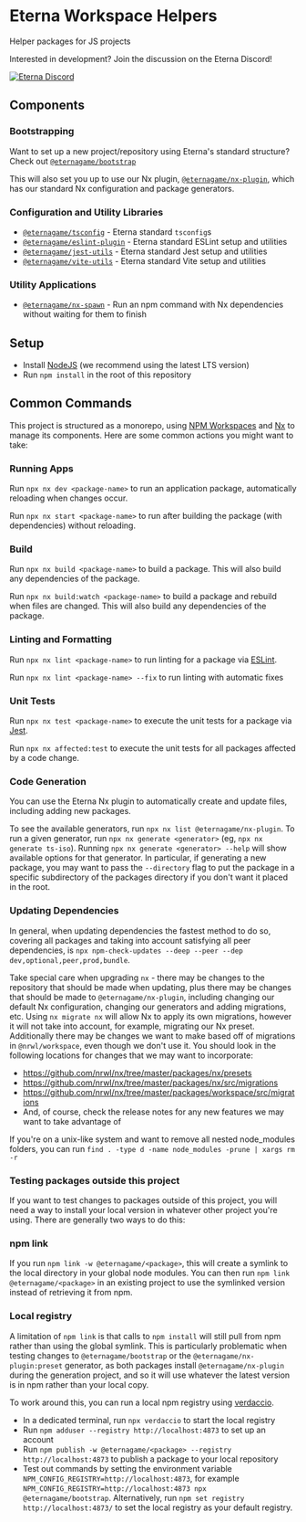 # Eterna Workspace Helpers

Helper packages for JS projects

Interested in development? Join the discussion on the Eterna Discord!

[![Eterna Discord](https://discord.com/api/guilds/702618517589065758/widget.png?style=banner2)](https://discord.gg/KYeTwux)

## Components

### Bootstrapping

Want to set up a new project/repository using Eterna's standard structure? Check out [`@eternagame/bootstrap`](./packages/bootstrap)

This will also set you up to use our Nx plugin, [`@eternagame/nx-plugin`](./packages/nx-plugin), which has our standard Nx 
configuration and package generators.

### Configuration and Utility Libraries

- [`@eternagame/tsconfig`](./packages/tsconfig) - Eterna standard `tsconfig`s
- [`@eternagame/eslint-plugin`](./packages/eslint-plugin) - Eterna standard ESLint setup and utilities
- [`@eternagame/jest-utils`](./packages/jest-utils) - Eterna standard Jest setup and utilities
- [`@eternagame/vite-utils`](./packages/vite-utils) - Eterna standard Vite setup and utilities

### Utility Applications

- [`@eternagame/nx-spawn`](./packages/nx-spawn) - Run an npm command with Nx dependencies without waiting for them to finish

## Setup

- Install [NodeJS](https://nodejs.org/en/download/) (we recommend using the latest LTS version)
- Run `npm install` in the root of this repository

## Common Commands

This project is structured as a monorepo, using [NPM Workspaces](https://docs.npmjs.com/cli/v8/using-npm/workspaces)
and [Nx](https://nx.dev/) to manage its components. Here are some common actions you might want to take:

### Running Apps

Run `npx nx dev <package-name>` to run an application package, automatically reloading when changes occur.

Run `npx nx start <package-name>` to run after building the package (with dependencies) without reloading.

### Build

Run `npx nx build <package-name>` to build a package. This will also build any dependencies of the package.

Run `npx nx build:watch <package-name>` to build a package and rebuild when files are changed.
This will also build any dependencies of the package.

### Linting and Formatting

Run `npx nx lint <package-name>` to run linting for a package via [ESLint](https://eslint.org/).

Run `npx nx lint <package-name> --fix` to run linting with automatic fixes

### Unit Tests

Run `npx nx test <package-name>` to execute the unit tests for a package via [Jest](https://jestjs.io/).

Run `npx nx affected:test` to execute the unit tests for all packages affected by a code change.

### Code Generation

You can use the Eterna Nx plugin to automatically create and update files, including adding new packages.

To see the available generators, run `npx nx list @eternagame/nx-plugin`. To run a given generator,
run `npx nx generate <generator>` (eg, `npx nx generate ts-iso`). Running `npx nx generate <generator> --help`
will show available options for that generator. In particular, if generating a new package, you may want to pass
the `--directory` flag to put the package in a specific subdirectory of the packages directory if you don't
want it placed in the root.

### Updating Dependencies

In general, when updating dependencies the fastest method to do so, covering all packages
and taking into account satisfying all peer dependencies, is `npx npm-check-updates --deep --peer --dep dev,optional,peer,prod,bundle`.

Take special care when upgrading `nx` - there may be changes to the repository that should be made
when updating, plus there may be changes that should be made to `@eternagame/nx-plugin`, including changing
our default Nx configuration, changing our generators and adding migrations, etc. Using `nx migrate nx`
will allow Nx to apply its own migrations, however it will not take into account, for example,
migrating our Nx preset. Additionally there may be changes we want to make based off of migrations
in `@nrwl/workspace`, even though we don't use it. You should look in the following locations for
changes that we may want to incorporate:

- https://github.com/nrwl/nx/tree/master/packages/nx/presets
- https://github.com/nrwl/nx/tree/master/packages/nx/src/migrations
- https://github.com/nrwl/nx/tree/master/packages/workspace/src/migrations
- And, of course, check the release notes for any new features we may want to take advantage of

If you're on a unix-like system and want to remove all nested node_modules folders,
you can run `find . -type d -name node_modules -prune | xargs rm -r`

### Testing packages outside this project

If you want to test changes to packages outside of this project, you will need a way to install your
local version in whatever other project you're using. There are generally two ways to do this:

### npm link

If you run `npm link -w @eternagame/<package>`, this will create a symlink to the local directory
in your global node modules. You can then run `npm link @eternagame/<package>` in an existing project
to use the symlinked version instead of retrieving it from npm.

### Local registry

A limitation of `npm link` is that calls to `npm install` will still pull from npm rather than using
the global symlink. This is particularly problematic when testing changes to `@eternagame/bootstrap`
or the `@eternagame/nx-plugin:preset` generator, as both packages install `@eternagame/nx-plugin` during the
generation project, and so it will use whatever the latest version is in npm rather than your local copy.

To work around this, you can run a local npm registry using [verdaccio](https://github.com/verdaccio/verdaccio).

- In a dedicated terminal, run `npx verdaccio` to start the local registry
- Run `npm adduser --registry http://localhost:4873` to set up an account
- Run `npm publish -w @eternagame/<package> --registry http://localhost:4873` to publish a package
  to your local repository
- Test out commands by setting the environment variable `NPM_CONFIG_REGISTRY=http://localhost:4873`,
  for example `NPM_CONFIG_REGISTRY=http://localhost:4873 npx @eternagame/bootstrap`. Alternatively,
  run `npm set registry http://localhost:4873/` to set the local registry as your default registry.
